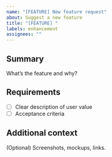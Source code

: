 ```yaml
---
name: "[FEATURE] New feature request"
about: Suggest a new feature
title: "[FEATURE] "
labels: enhancement
assignees: ""
---
```


## Summary
What’s the feature and why?

## Requirements
- [ ] Clear description of user value
- [ ] Acceptance criteria

## Additional context
(Optional) Screenshots, mockups, links.
